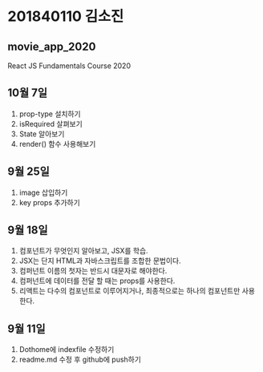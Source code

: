 # 201840110 김소진
## movie_app_2020
React JS Fundamentals Course 2020

## 10월 7일

1. prop-type 설치하기
2. isRequired 살펴보기
3. State 알아보기
4. render() 함수 사용해보기

## 9월 25일
1. image 삽입하기
2. key props 추가하기

## 9월 18일
1. 컴포넌트가 무엇인지 알아보고, JSX를 학습.
2. JSX는 단지 HTML과 자바스크립트를 조합한 문법이다.
3. 컴퍼넌트 이름의 첫자는 반드시 대문자로 해야한다.
4. 컴퍼넌트에 데이터를 전달 할 때는 props를 사용한다.
6. 리액트는 다수의 컴포넌트로 이루어지거나, 최종적으로는 하나의 컴포넌트만 사용한다.

## 9월 11일
1. Dothome에 indexfile 수정하기
2. readme.md 수정 후 github에 push하기